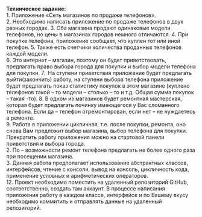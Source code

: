 **Техническое задание:**  
    1. Приложение «Сеть магазинов по продаже телефонов».  
    2. Необходимо написать приложение по продаже телефонов в двух разных городах.
    3. Оба магазина продают одинаковые модели телефонов, но цены в магазинах городов немного отличаются.
    4. При покупке телефона, приложение сообщает, что куплен тот или иной телефон.
    5. Также есть счетчики количества проданных телефонов каждой модели.  
    6. Это интернет – магазин, поэтому он будет приветствовать, предлагать право выбора города для покупки и выбор модели телефона для покупки.
    7.  На ступени приветствия приложение будет предлагать выйти(закончить) работу, на ступени выбора телефона приложение будет предлагать показ статистику покупок в этом магазине (куплено телефонов такой – то модели – столько – то и т.д. Общая сумма покупок – такая -то).
    8. В одном из магазинов будет ремонтная мастерская, которая будет предлагать починку имеющегося у Вас сломанного телефона. Если да – телефон отремонтирован, если нет – не нуждаетесь в ремонте.  
    9. Работа в приложении цикличная, т.е. после покупки, ремонта, оно снова Вам предложит выбор магазина, выбор телефона для покупки. Прекратить работу приложения можно на стартовой панели приветствия и выбора города.  
    2. По – возможности ремонт телефона предлагать не более одного раза при посещении магазина.  
    3. Данная работа предполагает использование абстрактных классов, интерфейсов, чтение с консоли, вывод на консоль, цикличность кода, применение условных и арифметических операторов.  
    12. Проект необходимо поместить на удаленный репозиторий GitHub, соответственно, создать там аккаунт. В процессе написания приложения работу в каждом классе, интерфейсе и по Вашему вкусу необходимо коммитить и отправлять данные на удаленный репозиторий.
